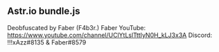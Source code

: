 ## Astr.io bundle.js
Deobfuscated by Faber (F4b3r.)
Faber YouTube: https://www.youtube.com/channel/UClYtLslTttIyN0H_kLJ3x3A
Discord: !!!xAzz#8135 & Faber#8579
